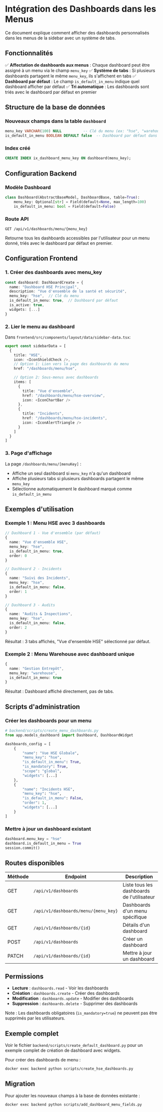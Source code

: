 # Intégration des Dashboards dans les Menus

Ce document explique comment afficher des dashboards personnalisés dans les menus de la sidebar avec un système de tabs.

## Fonctionnalités

✅ **Affectation de dashboards aux menus** : Chaque dashboard peut être assigné à un menu via le champ `menu_key`
✅ **Système de tabs** : Si plusieurs dashboards partagent le même `menu_key`, ils s'affichent en tabs
✅ **Dashboard par défaut** : Le champ `is_default_in_menu` indique quel dashboard afficher par défaut
✅ **Tri automatique** : Les dashboards sont triés avec le dashboard par défaut en premier

## Structure de la base de données

### Nouveaux champs dans la table `dashboard`

```sql
menu_key VARCHAR(100) NULL          -- Clé du menu (ex: "hse", "warehouse", "production")
is_default_in_menu BOOLEAN DEFAULT false  -- Dashboard par défaut dans son menu
```

### Index créé

```sql
CREATE INDEX ix_dashboard_menu_key ON dashboard(menu_key);
```

## Configuration Backend

### Modèle Dashboard

```python
class Dashboard(AbstractBaseModel, DashboardBase, table=True):
    menu_key: Optional[str] = Field(default=None, max_length=100)
    is_default_in_menu: bool = Field(default=False)
```

### Route API

```
GET /api/v1/dashboards/menu/{menu_key}
```

Retourne tous les dashboards accessibles par l'utilisateur pour un menu donné, triés avec le dashboard par défaut en premier.

## Configuration Frontend

### 1. Créer des dashboards avec menu_key

```typescript
const dashboard: DashboardCreate = {
  name: "Dashboard HSE Principal",
  description: "Vue d'ensemble de la santé et sécurité",
  menu_key: "hse",  // Clé du menu
  is_default_in_menu: true,  // Dashboard par défaut
  is_active: true,
  widgets: [...]
}
```

### 2. Lier le menu au dashboard

Dans `frontend/src/components/layout/data/sidebar-data.tsx`:

```typescript
export const sidebarData = [
  {
    title: "HSE",
    icon: <IconShieldCheck />,
    // Option 1: Lien vers la page des dashboards du menu
    href: "/dashboards/menu/hse",

    // Option 2: Sous-menus avec dashboards
    items: [
      {
        title: "Vue d'ensemble",
        href: "/dashboards/menu/hse-overview",
        icon: <IconChartBar />
      },
      {
        title: "Incidents",
        href: "/dashboards/menu/hse-incidents",
        icon: <IconAlertTriangle />
      }
    ]
  }
]
```

### 3. Page d'affichage

La page `/dashboards/menu/[menuKey]` :
- Affiche un seul dashboard si `menu_key` n'a qu'un dashboard
- Affiche plusieurs tabs si plusieurs dashboards partagent le même `menu_key`
- Sélectionne automatiquement le dashboard marqué comme `is_default_in_menu`

## Exemples d'utilisation

### Exemple 1 : Menu HSE avec 3 dashboards

```typescript
// Dashboard 1 - Vue d'ensemble (par défaut)
{
  name: "Vue d'ensemble HSE",
  menu_key: "hse",
  is_default_in_menu: true,
  order: 0
}

// Dashboard 2 - Incidents
{
  name: "Suivi des Incidents",
  menu_key: "hse",
  is_default_in_menu: false,
  order: 1
}

// Dashboard 3 - Audits
{
  name: "Audits & Inspections",
  menu_key: "hse",
  is_default_in_menu: false,
  order: 2
}
```

Résultat : 3 tabs affichés, "Vue d'ensemble HSE" sélectionné par défaut.

### Exemple 2 : Menu Warehouse avec dashboard unique

```typescript
{
  name: "Gestion Entrepôt",
  menu_key: "warehouse",
  is_default_in_menu: true
}
```

Résultat : Dashboard affiché directement, pas de tabs.

## Scripts d'administration

### Créer les dashboards pour un menu

```python
# backend/scripts/create_menu_dashboards.py
from app.models_dashboard import Dashboard, DashboardWidget

dashboards_config = [
    {
        "name": "Vue HSE Globale",
        "menu_key": "hse",
        "is_default_in_menu": True,
        "is_mandatory": True,
        "scope": "global",
        "widgets": [...]
    },
    {
        "name": "Incidents HSE",
        "menu_key": "hse",
        "is_default_in_menu": False,
        "order": 1,
        "widgets": [...]
    }
]
```

### Mettre à jour un dashboard existant

```python
dashboard.menu_key = "hse"
dashboard.is_default_in_menu = True
session.commit()
```

## Routes disponibles

| Méthode | Endpoint | Description |
|---------|----------|-------------|
| GET | `/api/v1/dashboards` | Liste tous les dashboards de l'utilisateur |
| GET | `/api/v1/dashboards/menu/{menu_key}` | Dashboards d'un menu spécifique |
| GET | `/api/v1/dashboards/{id}` | Détails d'un dashboard |
| POST | `/api/v1/dashboards` | Créer un dashboard |
| PATCH | `/api/v1/dashboards/{id}` | Mettre à jour un dashboard |

## Permissions

- **Lecture** : `dashboards.read` - Voir les dashboards
- **Création** : `dashboards.create` - Créer des dashboards
- **Modification** : `dashboards.update` - Modifier des dashboards
- **Suppression** : `dashboards.delete` - Supprimer des dashboards

Note : Les dashboards obligatoires (`is_mandatory=true`) ne peuvent pas être supprimés par les utilisateurs.

## Exemple complet

Voir le fichier `backend/scripts/create_default_dashboard.py` pour un exemple complet de création de dashboard avec widgets.

Pour créer des dashboards de menu :

```bash
docker exec backend python scripts/create_hse_dashboards.py
```

## Migration

Pour ajouter les nouveaux champs à la base de données existante :

```bash
docker exec backend python scripts/add_dashboard_menu_fields.py
```
